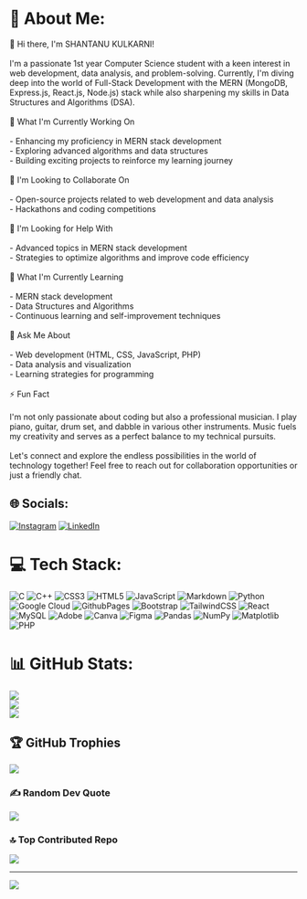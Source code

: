 # 💫 About Me:
👋 Hi there, I'm SHANTANU KULKARNI!<br><br>I'm a passionate 1st year Computer Science student with a keen interest in web development, data analysis, and problem-solving. Currently, I'm diving deep into the world of Full-Stack Development with the MERN (MongoDB, Express.js, React.js, Node.js) stack while also sharpening my skills in Data Structures and Algorithms (DSA).<br><br> 🔭 What I'm Currently Working On<br><br>- Enhancing my proficiency in MERN stack development<br>- Exploring advanced algorithms and data structures<br>- Building exciting projects to reinforce my learning journey<br><br> 👯 I'm Looking to Collaborate On<br><br>- Open-source projects related to web development and data analysis<br>- Hackathons and coding competitions<br><br> 🤝 I'm Looking for Help With<br><br>- Advanced topics in MERN stack development<br>- Strategies to optimize algorithms and improve code efficiency<br><br> 🌱 What I'm Currently Learning<br><br>- MERN stack development<br>- Data Structures and Algorithms<br>- Continuous learning and self-improvement techniques<br><br>💬 Ask Me About<br><br>- Web development (HTML, CSS, JavaScript, PHP)<br>- Data analysis and visualization<br>- Learning strategies for programming<br><br> ⚡ Fun Fact<br><br>I'm not only passionate about coding but also a professional musician. I play piano, guitar, drum set, and dabble in various other instruments. Music fuels my creativity and serves as a perfect balance to my technical pursuits.<br><br>Let's connect and explore the endless possibilities in the world of technology together! Feel free to reach out for collaboration opportunities or just a friendly chat.<br>


## 🌐 Socials:
[![Instagram](https://img.shields.io/badge/Instagram-%23E4405F.svg?logo=Instagram&logoColor=white)](https://instagram.com/https://www.instagram.com/_shantanu_kulkarni_/?hl=en) [![LinkedIn](https://img.shields.io/badge/LinkedIn-%230077B5.svg?logo=linkedin&logoColor=white)](https://linkedin.com/in/https://www.linkedin.com/in/shantanu-kulkarni-0b92a428b/) 

# 💻 Tech Stack:
![C](https://img.shields.io/badge/c-%2300599C.svg?style=for-the-badge&logo=c&logoColor=white) ![C++](https://img.shields.io/badge/c++-%2300599C.svg?style=for-the-badge&logo=c%2B%2B&logoColor=white) ![CSS3](https://img.shields.io/badge/css3-%231572B6.svg?style=for-the-badge&logo=css3&logoColor=white) ![HTML5](https://img.shields.io/badge/html5-%23E34F26.svg?style=for-the-badge&logo=html5&logoColor=white) ![JavaScript](https://img.shields.io/badge/javascript-%23323330.svg?style=for-the-badge&logo=javascript&logoColor=%23F7DF1E) ![Markdown](https://img.shields.io/badge/markdown-%23000000.svg?style=for-the-badge&logo=markdown&logoColor=white) ![Python](https://img.shields.io/badge/python-3670A0?style=for-the-badge&logo=python&logoColor=ffdd54) ![Google Cloud](https://img.shields.io/badge/GoogleCloud-%234285F4.svg?style=for-the-badge&logo=google-cloud&logoColor=white) ![GithubPages](https://img.shields.io/badge/github%20pages-121013?style=for-the-badge&logo=github&logoColor=white) ![Bootstrap](https://img.shields.io/badge/bootstrap-%238511FA.svg?style=for-the-badge&logo=bootstrap&logoColor=white) ![TailwindCSS](https://img.shields.io/badge/tailwindcss-%2338B2AC.svg?style=for-the-badge&logo=tailwind-css&logoColor=white) ![React](https://img.shields.io/badge/react-%2320232a.svg?style=for-the-badge&logo=react&logoColor=%2361DAFB) ![MySQL](https://img.shields.io/badge/mysql-%2300000f.svg?style=for-the-badge&logo=mysql&logoColor=white) ![Adobe](https://img.shields.io/badge/adobe-%23FF0000.svg?style=for-the-badge&logo=adobe&logoColor=white) ![Canva](https://img.shields.io/badge/Canva-%2300C4CC.svg?style=for-the-badge&logo=Canva&logoColor=white) ![Figma](https://img.shields.io/badge/figma-%23F24E1E.svg?style=for-the-badge&logo=figma&logoColor=white) ![Pandas](https://img.shields.io/badge/pandas-%23150458.svg?style=for-the-badge&logo=pandas&logoColor=white) ![NumPy](https://img.shields.io/badge/numpy-%23013243.svg?style=for-the-badge&logo=numpy&logoColor=white) ![Matplotlib](https://img.shields.io/badge/Matplotlib-%23ffffff.svg?style=for-the-badge&logo=Matplotlib&logoColor=black) ![PHP](https://img.shields.io/badge/php-%23777BB4.svg?style=for-the-badge&logo=php&logoColor=white)
# 📊 GitHub Stats:
![](https://github-readme-stats.vercel.app/api?username=Shantanu-Kulkarni1229&theme=dark&hide_border=false&include_all_commits=false&count_private=false)<br/>
![](https://github-readme-streak-stats.herokuapp.com/?user=Shantanu-Kulkarni1229&theme=dark&hide_border=false)<br/>
![](https://github-readme-stats.vercel.app/api/top-langs/?username=Shantanu-Kulkarni1229&theme=dark&hide_border=false&include_all_commits=false&count_private=false&layout=compact)

## 🏆 GitHub Trophies
![](https://github-profile-trophy.vercel.app/?username=Shantanu-Kulkarni1229&theme=radical&no-frame=false&no-bg=true&margin-w=4)

### ✍️ Random Dev Quote
![](https://quotes-github-readme.vercel.app/api?type=horizontal&theme=radical)

### 🔝 Top Contributed Repo
![](https://github-contributor-stats.vercel.app/api?username=Shantanu-Kulkarni1229&limit=5&theme=dark&combine_all_yearly_contributions=true)


---
[![](https://visitcount.itsvg.in/api?id=Shantanu-Kulkarni1229&icon=0&color=0)](https://visitcount.itsvg.in)

<!-- Proudly created with GPRM ( https://gprm.itsvg.in ) -->
